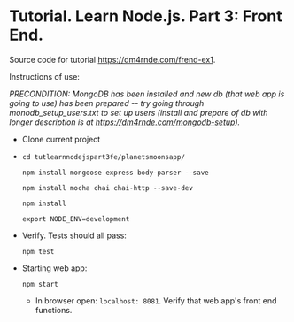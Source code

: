 
# Tutorial. Learn Node.js. Part 3: Front End.

Source code for tutorial https://dm4rnde.com/frend-ex1.


Instructions of use:

*PRECONDITION: MongoDB has been installed and new db (that 
web app is going to use) has been prepared -- try going through monodb_setup_users.txt to
set up users (install and prepare of db with longer description is at https://dm4rnde.com/mongodb-setup).*

- Clone current project

- 	`cd tutlearnnodejspart3fe/planetsmoonsapp/`	
	
	`npm install mongoose express body-parser --save`
	
	`npm install mocha chai chai-http --save-dev`
	
	`npm install`
	
	`export NODE_ENV=development`

- Verify. Tests should all pass:

	`npm test`

- Starting web app:

	`npm start`
	
	- In browser open: `localhost: 8081`. Verify that web app's front end functions.
	   